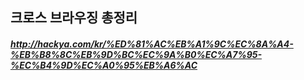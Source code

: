 ## 크로스 브라우징 총정리

##### http://hackya.com/kr/%ED%81%AC%EB%A1%9C%EC%8A%A4-%EB%B8%8C%EB%9D%BC%EC%9A%B0%EC%A7%95-%EC%B4%9D%EC%A0%95%EB%A6%AC